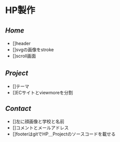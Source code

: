 # **HP製作**  

## *Home*　　
- []header　　
- []svgの画像をstroke　　
- []scroll画面　　
## *Project*　　
- []テーマ　　
- []ECサイトとviewmoreを分割  
## *Contact*  
- []左に顔画像と学校と名前  
- []コメントとメールアドレス  
- []footerはgitでHP＿Projectのソースコードを載せる  
